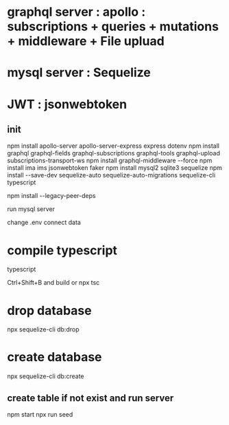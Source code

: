 # graphql server : apollo : subscriptions + queries + mutations + middleware + File upluad

# mysql server : Sequelize

# JWT : jsonwebtoken 

## init
npm install apollo-server apollo-server-express express dotenv
npm install graphql graphql-fields graphql-subscriptions graphql-tools graphql-upload subscriptions-transport-ws
npm install graphql-middleware --force
npm install ima ims jsonwebtoken faker 
npm install mysql2 sqlite3 sequelize
npm install --save-dev sequelize-auto sequelize-auto-migrations sequelize-cli typescript

npm install --legacy-peer-deps


run mysql server

change .env connect data

# compile typescript
typescript

Ctrl+Shift+B and build or npx tsc

# drop database

npx sequelize-cli db:drop 

# create database

npx sequelize-cli db:create

## create table if not exist and run server
npm start 
npx run seed

